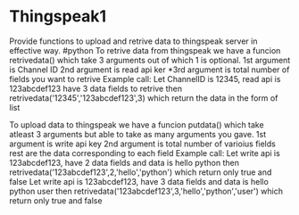 # Thingspeak1
Provide functions to upload and retrive data to thingspeak server in effective way.
#python
To retrive data from thingspeak
  we have a funcion retrivedata() which take 3 arguments out of which 1 is optional.
  1st argument is Channel ID
  2nd argument is read api ker
  *3rd argument is total number of fields you want to retrive
      Example call:
        Let ChannelID is 12345, read api is 123abcdef123 have 3 data fields to retrive
          then retrivedata('12345','123abcdef123',3) which return the data in the form of list
          



To upload data to thingspeak
  we have a funcion putdata() which take atleast 3 arguments but able to take as many arguments you gave.
  1st argument is write api key
  2nd argument is total number of varioius fields
  rest are the data corresponding to each field
        Example call:
        Let write api is 123abcdef123, have 2 data fields and data is hello python
          then retrivedata('123abcdef123',2,'hello','python') which return only true and false
        Let write api is 123abcdef123, have 3 data fields and data is hello python user
          then retrivedata('123abcdef123',3,'hello','python','user') which return only true and false
